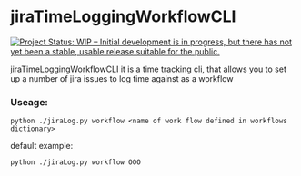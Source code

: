 # jiraTimeLoggingWorkflowCLI
[![Project Status: WIP – Initial development is in progress, but there has not yet been a stable, usable release suitable for the public.](https://www.repostatus.org/badges/latest/wip.svg)](https://www.repostatus.org/#wip)

jiraTimeLoggingWorkflowCLI it is a time tracking cli, that allows you to set up a number of jira issues to log time against as a workflow

### Useage: 
```python ./jiraLog.py workflow <name of work flow defined in workflows dictionary>``` 

default example: 

```python ./jiraLog.py workflow OOO```